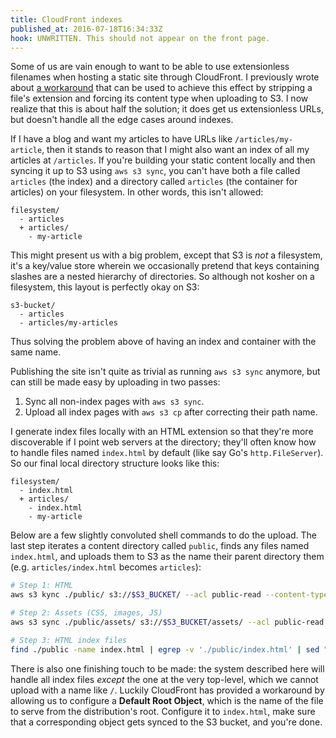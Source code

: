 ```yaml
---
title: CloudFront indexes
published_at: 2016-07-18T16:34:33Z
hook: UNWRITTEN. This should not appear on the front page.
---
```


Some of us are vain enough to want to be able to use extensionless filenames
when hosting a static site through CloudFront. I previously wrote about [a
workaround][workaround] that can be used to achieve this effect by stripping a
file's extension and forcing its content type when uploading to S3. I now
realize that this is about half the solution; it does get us extensionless
URLs, but doesn't handle all the edge cases around indexes.

If I have a blog and want my articles to have URLs like `/articles/my-article`,
then it stands to reason that I might also want an index of all my articles at
`/articles`. If you're building your static content locally and then syncing it
up to S3 using `aws s3 sync`, you can't have both a file called `articles` (the
index) and a directory called `articles` (the container for articles) on your
filesystem. In other words, this isn't allowed:

```
filesystem/
  - articles
  + articles/
    - my-article
```

This might present us with a big problem, except that S3 is _not_ a filesystem,
it's a key/value store wherein we occasionally pretend that keys containing
slashes are a nested hierarchy of directories. So although not kosher on a
filesystem, this layout is perfectly okay on S3:

```
s3-bucket/
  - articles
  - articles/my-articles
```

Thus solving the problem above of having an index and container with the same
name.

Publishing the site isn't quite as trivial as running `aws s3 sync` anymore,
but can still be made easy by uploading in two passes:

1. Sync all non-index pages with `aws s3 sync`.
2. Upload all index pages with `aws s3 cp` after correcting their path name.

I generate index files locally with an HTML extension so that they're more
discoverable if I point web servers at the directory; they'll often know how to
handle files named `index.html` by default (like say Go's `http.FileServer`).
So our final local directory structure looks like this:

```
filesystem/
  - index.html
  + articles/
    - index.html
    - my-article
```

Below are a few slightly convoluted shell commands to do the upload. The last
step iterates a content directory called `public`, finds any files named
`index.html`, and uploads them to S3 as the name their parent directory them
(e.g. `articles/index.html` becomes `articles`):

``` sh
# Step 1: HTML
aws s3 kync ./public/ s3://$S3_BUCKET/ --acl public-read --content-type text/html --delete --exclude 'assets*'

# Step 2: Assets (CSS, images, JS)
aws s3 sync ./public/assets/ s3://$S3_BUCKET/assets/ --acl public-read --delete

# Step 3: HTML index files
find ./public -name index.html | egrep -v './public/index.html' | sed "s|^\./public/||" | xargs -I{} -n1 dirname {} | xargs -I{} -n1 aws s3 cp ./public/{}/index.html s3://$S3_BUCKET/{} --acl public-read --content-type text/html
```

There is also one finishing touch to be made: the system described here will
handle all index files _except_ the one at the very top-level, which we cannot
upload with a name like `/`. Luckily CloudFront has provided a workaround by
allowing us to configure a **Default Root Object**, which is the name of the
file to serve from the distribution's root. Configure it to `index.html`, make
sure that a corresponding object gets synced to the S3 bucket, and you're
done.

[workaround]: /fragments/aws-static-hosting-workaround
